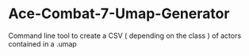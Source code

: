# Ace-Combat-7-Umap-Generator

Command line tool to create a CSV ( depending on the class ) of actors contained in a .umap
